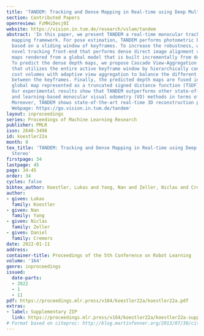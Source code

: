 ```yaml
---
title: 'TANDEM: Tracking and Dense Mapping in Real-time using Deep Multi-view Stereo'
section: Contributed Papers
openreview: FzMHiDesj0I
website: https://vision.in.tum.de/research/vslam/tandem
abstract: 'In this paper, we present TANDEM a real-time monocular tracking and dense
  mapping framework. For pose estimation, TANDEM performs photometric bundle adjustment
  based on a sliding window of keyframes. To increase the robustness, we propose a
  novel tracking front-end that performs dense direct image alignment using depth
  maps rendered from a global model that is built incrementally from dense depth predictions.
  To predict the dense depth maps, we propose Cascade View-Aggregation MVSNet (CVA-MVSNet)
  that utilizes the entire active keyframe window by hierarchically constructing 3D
  cost volumes with adaptive view aggregation to balance the different stereo baselines
  between the keyframes. Finally, the predicted depth maps are fused into a consistent
  global map represented as a truncated signed distance function (TSDF) voxel grid.
  Our experimental results show that TANDEM outperforms other state-of-the-art traditional
  and learning-based monocular visual odometry (VO) methods in terms of camera tracking.
  Moreover, TANDEM shows state-of-the-art real-time 3D reconstruction performance.
  Webpage: https://go.vision.in.tum.de/tandem'
layout: inproceedings
series: Proceedings of Machine Learning Research
publisher: PMLR
issn: 2640-3498
id: koestler22a
month: 0
tex_title: 'TANDEM: Tracking and Dense Mapping in Real-time using Deep Multi-view
  Stereo'
firstpage: 34
lastpage: 45
page: 34-45
order: 34
cycles: false
bibtex_author: Koestler, Lukas and Yang, Nan and Zeller, Niclas and Cremers, Daniel
author:
- given: Lukas
  family: Koestler
- given: Nan
  family: Yang
- given: Niclas
  family: Zeller
- given: Daniel
  family: Cremers
date: 2022-01-11
address:
container-title: Proceedings of the 5th Conference on Robot Learning
volume: '164'
genre: inproceedings
issued:
  date-parts:
  - 2022
  - 1
  - 11
pdf: https://proceedings.mlr.press/v164/koestler22a/koestler22a.pdf
extras:
- label: Supplementary ZIP
  link: https://proceedings.mlr.press/v164/koestler22a/koestler22a-supp.zip
# Format based on citeproc: http://blog.martinfenner.org/2013/07/30/citeproc-yaml-for-bibliographies/
---
```

